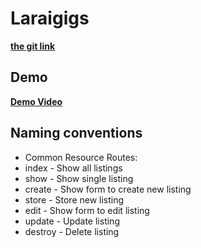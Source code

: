 # Laraigigs

**[the git link](https://github.com/shadreza/Laragigs)**

## Demo

**[Demo Video](https://drive.google.com/file/d/1C6bRNfwBd6Psi1KsujxAP7O-I0bn72vV/view?usp=share_link)**

## Naming conventions

-   Common Resource Routes:
-   index - Show all listings
-   show - Show single listing
-   create - Show form to create new listing
-   store - Store new listing
-   edit - Show form to edit listing
-   update - Update listing
-   destroy - Delete listing
